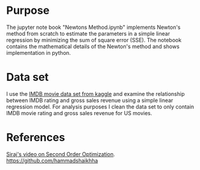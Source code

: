 # Purpose
The jupyter note book "Newtons Method.ipynb" implements Newton's method from scratch to estimate the parameters in a simple linear regression by minimizing the sum of square error (SSE). The notebook contains the mathematical details of the Newton's method and shows implementation in python. 

# Data set
I use the [IMDB movie data set from kaggle](https://www.kaggle.com/deepmatrix/imdb-5000-movie-dataset) and examine the relationship between IMDB rating and gross sales revenue using a simple linear regression model. For analysis purposes I clean the data set to only contain IMDB movie rating and gross sales revenue for US movies. 

# References
[Siraj's video on Second Order Optimization](https://www.youtube.com/watch?v=UIFMLK2nj_w). 
https://github.com/hammadshaikhha
